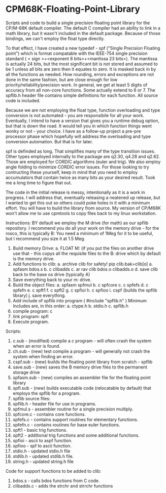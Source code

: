 # CPM68K-Floating-Point-Library
Scripts and code to build a single precision floating point library for the CP/M-68K default compiler.
The default C compiler had an ability to link in a math library, but it wasn't included in the default package.
Because of those bindings, we can't employ the float type directly.

To that effect, I have created a new typedef - spf ("Single Precision Floating point") which is format compatable with the IEEE-754 single precision standard ( < sign >+<exponent 8 bits>+<mantissa 23 bits>). The mantissa is actually 24 bits, but the most significant bit is not stored and assumed to be 1 unless all bits are zero then it equates to zero. It is masked back in by all the functions as needed. How rounding, errors and exceptions are not done in the same fashion, but are close enough for low priority/reliability/precision work.  In general, we get at least 5 digits of accuracy from all non-core functions.  Some actually extend to 6 or 7.  The spflib.h header file contains simple definitions for each function.  All source code is included.

Because we are not employing the float type, function overloading and type conversion is not automated - you are responsibile for all your work.  Eventually, I intend to have a version that gives you a runtime debug option, but that is down the road.  It would tell you in which function things went wonky or not - your choice.  I have as a follow-up project a pre-pre processor phase which hopefully will address the overloading and type conversion automation.  But that is for later.

spf is definded as long.  That simplifies many of the type transition issues.  Other types employed internally to the package are q2.30, q4.28 and q2.62.  Those are employed for CORDIC algorithms (euler and trig).  We also employ angle folding to minimize CORDIC error issues.  For those looking to try contructing these yourself, keep in mind that you need to employ accumulators that contain twice as many bits as your desired result.  Took me a long time to figure that out.

The code in the initial release is messy, intentionally as it is a work in progress.  I will address that, eventually releasing a neatened up release, but I wanted to get this out so others could poke holes in it with a minimum effort. You will have to build the library from source.  My version of CP/M68K won't allow me to use cpmtools to copy files back to my linux workstation.

Instructions:  BY default we employ the M drive (for math) as our spflib repository.  I recommend you do all your work on the memory drive - for the rosco, this is typically B:  You need a minimum of 1Meg for it to be useful, but I recommend you size it at 1.5 Meg.

1. Build memory Drive:
   a. FLOAT M:  (if you put the files on another drive use that - this copys all the requisite files to the B:         drive which by default is the memory drive.
2. Add functions to clib:
   a. archive clib for safety!  pip clib.bak=clib[o]
   a. spfasm bdos.s
   b. c clibadds
   c. ar rav clib bdos.o clibadds.o
   d. save clib back to the base os drive (typically A)
4. Save everything back to your m: drive.
5. Build the object files:
   a. spfasm spfmul
   b. c spfcore
   c. c spfefs
   d. c spfefn
   e. c spft1
   f. c spft2
   g. c spfioi
   h. c spfioo
   i. cspf (builds the spflib library)
   j. save everything.
7. Add include of spflib into program (  #include "spflib.h"  )
   Minimum Includes are, in this order:
   a. ctype.h
   b. stdio.h
   c. spflib.h
9. compile program:  c <program name>
10. link program: spfl <program name>
11. Execute program.


Scripts:
1. c.sub - (modified) compile a c program - will often crash the system when an error is found.
2. ch.sub - (new) test compile a program - will generally not crash the system when finding an error.
3. cspf.sub - (new) builds the floating point library from scratch - spflib
4. save.sub - (new) saves the B memory drive files to the permanent storage drive
5. spfasm.sub - (new) compiles an assembler file for the floating point library
6. spfl.sub - (new) builds executable code (relocatable by default) that employs
           the spflib for a program.
7.  spflib source files:
8.  spflib.h - header file for use in programs.
9.  spfmul.s - assembler routine for a single precision multiply.
10. spfcore.c - contains core functions.
11. spfefs.c - contains support routines for elementary functions.
12. spfefn.c - contains routines for base euler functions.
13. spft1 - basic trig functions.
14. spft2 - additional trig functions and some additional functions.
15. spfioi - ascii to aspf function.
16. spfioo - spf to ascii function.
17. stdio.h - updated stdio.h file
18. stdlib.h - updated stdlib.h file.
19. string.h - updated string.h file



Code for support functions to be added to clib:
1. bdos.s - calls bdos functions from C code.
2. clibadds.c - adds the strchr and strrchr functions
